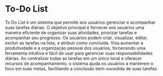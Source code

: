 # To-Do List

To Do List é um sistema que permite aos usuários gerenciar e acompanhar suas tarefas diárias. O objetivo principal é fornecer aos usuários uma maneira eficiente de organizar suas atividades, priorizar tarefas e acompanhar seu progresso. Os usuários podem criar, visualizar, editar, excluir as tarefas na lista, e atribuir como concluída. Visa aumentar a produtividade e a organização pessoal dos usuários, fornecendo uma ferramenta intuitiva e fácil de usar para gerenciar suas responsabilidades diárias. Ao centralizar todas as tarefas em um único local e oferecer recursos de acompanhamento, o sistema ajuda os usuários a manterem o foco em suas metas, facilitando a conclusão bem-sucedida de suas tarefas.
